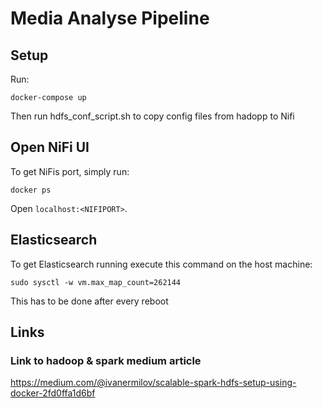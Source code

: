 # Media Analyse Pipeline

## Setup

Run:
```
docker-compose up
```
Then run hdfs_conf_script.sh to copy config files from hadopp to Nifi


## Open NiFi UI
To get NiFis port, simply run:
```
docker ps
```

Open `localhost:<NIFIPORT>`.


## Elasticsearch
To get Elasticsearch running execute this command on the host machine:
```
sudo sysctl -w vm.max_map_count=262144
```
This has to be done after every reboot

## Links

### Link to hadoop & spark medium article
https://medium.com/@ivanermilov/scalable-spark-hdfs-setup-using-docker-2fd0ffa1d6bf
